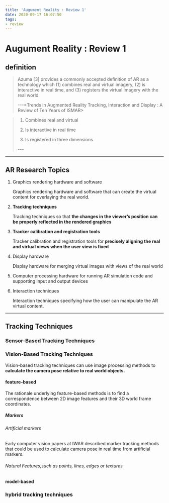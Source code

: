 ```yaml
---
title: 'Augument Reality : Review 1'
date: 2020-09-17 16:07:50
tags:
- review
---
```


# Augument Reality : Review 1

## definition

> Azuma [3] provides a commonly accepted definition of AR as a technology which (1) combines real and virtual imagery, (2)  is interactive in real time, and (3) registers the virtual imagery with the real world.
>
> ---<Trends in Augmented Reality Tracking, Interaction and Display : A Review of Ten Years of ISMAR>

> 1. Combines real and virtual
>
> 2. Is interactive in real time
> 3. Is registered in three dimensions
>
> ---<A Survey of Augmented Reality>

---

## AR Research Topics

1. Graphics rendering hardware and software

   Graphics rendering hardware and software that can create the virtual content for overlaying the real world.

2. **Tracking techniques**

   Tracking techniques so that **the changes in the viewer’s position can be properly reflected in the rendered graphics**

3. **Tracker calibration and registration tools**

   Tracker calibration and registration tools for **precisely aligning the real and virtual views when the user view is fixed**

4. Display hardware

   Display hardware for merging virtual images with views of the real world

5. Computer processing hardware for running AR simulation code and supporting input and output devices

6. Interaction techniques

   Interaction techniques specifying how the user can manipulate the AR virtual content.

---

## Tracking Techniques

### Sensor-Based Tracking Techniques

### Vision-Based Tracking Techniques

Vision-based tracking techniques can use image processing methods to **calculate the camera pose relative to real world objects.**

#### feature-based

The rationale underlying feature-based methods is to find a correspondence between 2D image features and their 3D world frame coordinates.

##### Markers

###### Artificial markers

Early computer vision papers at IWAR described marker tracking methods that could be used to calculate camera pose in real time from artificial markers.

###### Natural Features,such as points, lines, edges or textures

#### model-based



### hybrid tracking techniques



